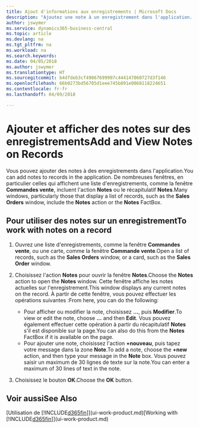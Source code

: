 ```yaml
---
title: Ajout d'informations aux enregistrements | Microsoft Docs
description: "Ajoutez une note à un enregistrement dans l'application. Par exemple, si vous disposez d'informations supplémentaires sur une commande vente qui ne correspondent à aucun des champs de la commande vente, vous pouvez rédiger une procédure."
author: jswymer
ms.service: dynamics365-business-central
ms.topic: article
ms.devlang: na
ms.tgt_pltfrm: na
ms.workload: na
ms.search.keywords: 
ms.date: 04/05/2018
ms.author: jswymer
ms.translationtype: HT
ms.sourcegitcommit: b4dfdeb3cf49867699907c444147060727d3f146
ms.openlocfilehash: 66b0273bd56705d1eee745b891e0068118224651
ms.contentlocale: fr-fr
ms.lasthandoff: 04/09/2018

---
```

# <a name="add-and-view-notes-on-records"></a><span data-ttu-id="fa747-104">Ajouter et afficher des notes sur des enregistrements</span><span class="sxs-lookup"><span data-stu-id="fa747-104">Add and View Notes on Records</span></span>
 <span data-ttu-id="fa747-105">Vous <!--OnPrem and your colleagues -->pouvez ajouter des notes à des enregistrements dans l'application.</span><span class="sxs-lookup"><span data-stu-id="fa747-105">You <!--OnPrem and your colleagues -->can add notes to records in the application.</span></span> <span data-ttu-id="fa747-106">De nombreuses fenêtres, en particulier celles qui affichent une liste d'enregistrements, comme la fenêtre **Commandes vente**, incluent l'action **Notes** ou le récapitulatif **Notes**.</span><span class="sxs-lookup"><span data-stu-id="fa747-106">Many windows, particularly those that display a list of records, such as the **Sales Orders** window, include the **Notes** action or the **Notes** FactBox.</span></span> <!--OnPremNotes is where you can write notes about a record to yourself or others, and where you can view notes to you from others. For example, a note could be a general comment or processing instruction to your colleague, who can then respond to your note using their own **Notes**. Or, your colleague can add a note that gives you extra information about a sales order that is not covered by the information on the sales order. These notes and correspondences will follow the record as it is processed in the company.-->

<!--OnPrem
> [!NOTE]  
>  You can only select one recipient of the note.-->  

## <a name="to-work-with-notes-on-a-record"></a><span data-ttu-id="fa747-107">Pour utiliser des notes sur un enregistrement</span><span class="sxs-lookup"><span data-stu-id="fa747-107">To work with notes on a record</span></span>

1.  <span data-ttu-id="fa747-108">Ouvrez une liste d'enregistrements, comme la fenêtre **Commandes vente**, ou une carte, comme la fenêtre **Commande vente**.</span><span class="sxs-lookup"><span data-stu-id="fa747-108">Open a list of records, such as the **Sales Orders** window, or a card, such as the **Sales Order** window.</span></span>  

    <!-- If **Notes** is not visible on the page, then you can customize the page to display the Notes FactBox. -->

2.  <span data-ttu-id="fa747-109">Choisissez l'action **Notes** pour ouvrir la fenêtre **Notes**.</span><span class="sxs-lookup"><span data-stu-id="fa747-109">Choose the **Notes** action to open the **Notes** window.</span></span> <span data-ttu-id="fa747-110">Cette fenêtre affiche les notes actuelles sur l'enregistrement.</span><span class="sxs-lookup"><span data-stu-id="fa747-110">This window displays any current notes on the record.</span></span> <span data-ttu-id="fa747-111">À partir de cette fenêtre, vous pouvez effectuer les opérations suivantes :</span><span class="sxs-lookup"><span data-stu-id="fa747-111">From here, you can do the following:</span></span>

    -   <span data-ttu-id="fa747-112">Pour afficher ou modifier la note, choisissez **…**, puis **Modifier**.</span><span class="sxs-lookup"><span data-stu-id="fa747-112">To view or edit the note, choose **...** and then **Edit**.</span></span> <span data-ttu-id="fa747-113">Vous pouvez également effectuer cette opération à partir du récapitulatif **Notes** s'il est disponible sur la page.</span><span class="sxs-lookup"><span data-stu-id="fa747-113">You can also do this from the **Notes** FactBox if it is available on the page.</span></span>
    -   <span data-ttu-id="fa747-114">Pour ajouter une note, choisissez l'action **+nouveau**, puis tapez votre message dans la zone **Note**.</span><span class="sxs-lookup"><span data-stu-id="fa747-114">To add a note, choose the **+new** action, and then type your message in the **Note** box.</span></span> <span data-ttu-id="fa747-115">Vous pouvez saisir un maximum de 30 lignes de texte sur la note.</span><span class="sxs-lookup"><span data-stu-id="fa747-115">You can enter a maximum of 30 lines of text in the note.</span></span>

<!-- 5.  In the **To** field, enter a user ID (your own or someone else’s) to indicate who the note is for.  

6.  Select the **Notify** field if you want to send a notification to the user in the **To** field.

     If **Notify** is selected, the note will be sent as a notification to the user's **My Notifications** on the Role Center.  -->

3.  <span data-ttu-id="fa747-116">Choisissez le bouton **OK**.</span><span class="sxs-lookup"><span data-stu-id="fa747-116">Choose the **OK** button.</span></span>  

## <a name="see-also"></a><span data-ttu-id="fa747-117">Voir aussi</span><span class="sxs-lookup"><span data-stu-id="fa747-117">See Also</span></span>
<span data-ttu-id="fa747-118">[Utilisation de [!INCLUDE[d365fin](includes/d365fin_md.md)]](ui-work-product.md)</span><span class="sxs-lookup"><span data-stu-id="fa747-118">[Working with [!INCLUDE[d365fin](includes/d365fin_md.md)]](ui-work-product.md)</span></span>  

